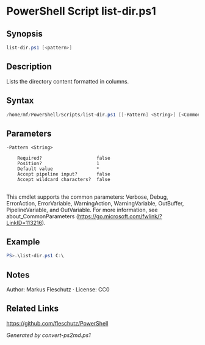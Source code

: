 # PowerShell Script list-dir.ps1

## Synopsis
```powershell
list-dir.ps1 [<pattern>]
```

## Description
Lists the directory content formatted in columns.

## Syntax
```powershell
/home/mf/PowerShell/Scripts/list-dir.ps1 [[-Pattern] <String>] [<CommonParameters>]
```

## Parameters

```
-Pattern <String>
    
    Required?                    false
    Position?                    1
    Default value                *
    Accept pipeline input?       false
    Accept wildcard characters?  false
```
## <CommonParameters>
This cmdlet supports the common parameters: Verbose, Debug, ErrorAction, ErrorVariable, WarningAction, WarningVariable, OutBuffer, PipelineVariable, and OutVariable. For more information, see about_CommonParameters (https://go.microsoft.com/fwlink/?LinkID=113216).

## Example
```powershell
PS>.\list-dir.ps1 C:\
```


## Notes
Author: Markus Fleschutz · License: CC0

## Related Links
https://github.com/fleschutz/PowerShell

*Generated by convert-ps2md.ps1*
